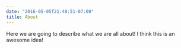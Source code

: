 ```yaml
---
date: "2016-05-05T21:48:51-07:00"
title: About
---
```


Here we are going to describe what we are all about!
I think this is an awesome idea!
